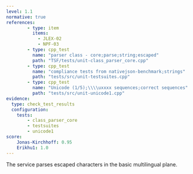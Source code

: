 ```yaml
---
level: 1.1
normative: true
references:
        - type: item
          items:
            - JLEX-02
            - NPF-03
        - type: cpp_test
          name: "parser class - core;parse;string;escaped"
          path: "TSF/tests/unit-class_parser_core.cpp"
        - type: cpp_test
          name: "compliance tests from nativejson-benchmark;strings"
          path: "tests/src/unit-testsuites.cpp"
        - type: cpp_test
          name: "Unicode (1/5);\\\\uxxxx sequences;correct sequences"
          path: "tests/src/unit-unicode1.cpp"
evidence:
  type: check_test_results
  configuration:
    tests: 
        - class_parser_core
        - testsuites
        - unicode1
score:
    Jonas-Kirchhoff: 0.95
    Erikhu1: 1.0
---
```


The service parses escaped characters in the basic multilingual plane.